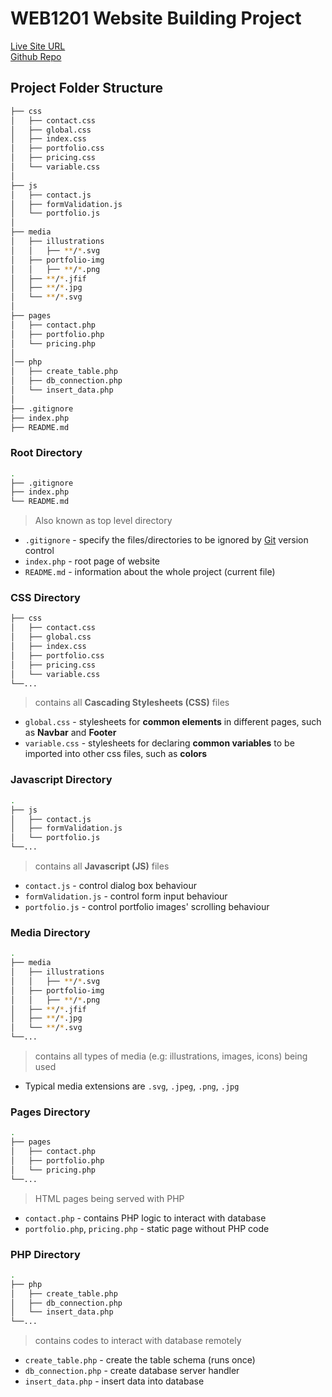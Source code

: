 
# WEB1201 Website Building Project

[Live Site URL](https://web1201-composey.herokuapp.com)  
[Github Repo](https://github.com/wilsonteh/web1201-composey_website-design-service)

## Project Folder Structure
```bash
├── css
│   ├── contact.css
│   ├── global.css
│   ├── index.css
│   ├── portfolio.css
│   ├── pricing.css
│   └── variable.css 
│
├── js
│   ├── contact.js
│   ├── formValidation.js
│   └── portfolio.js
│
├── media
│   ├── illustrations
│   │   ├── **/*.svg
│   ├── portfolio-img
│   │   ├── **/*.png
│   ├── **/*.jfif
│   ├── **/*.jpg
│   └── **/*.svg
│
├── pages
│   ├── contact.php
│   ├── portfolio.php
│   └── pricing.php
│
│── php
│   ├── create_table.php
│   ├── db_connection.php
│   └── insert_data.php
│
├── .gitignore
├── index.php
├── README.md
```

### Root Directory
```bash  
.
├── .gitignore
├── index.php
└── README.md
```
> Also known as top level directory
- `.gitignore` - specify the files/directories to be ignored by [Git](https://git-scm.com) version control
- `index.php` - root page of website 
- `README.md` - information about the whole project (current file)

### CSS Directory
```bash  
├── css
│   ├── contact.css
│   ├── global.css
│   ├── index.css
│   ├── portfolio.css
│   ├── pricing.css
│   └── variable.css 
└──...
```
> contains all **Cascading Stylesheets (CSS)** files 
- `global.css` - stylesheets for **common elements** in different pages, such as **Navbar** and **Footer**
- `variable.css` - stylesheets for declaring **common variables** to be imported into other css files, such as **colors**  

### Javascript Directory
```bash  
.
├── js
│   ├── contact.js
│   ├── formValidation.js
│   └── portfolio.js
└──...
```
> contains all **Javascript (JS)** files
- `contact.js` - control dialog box behaviour 
- `formValidation.js` - control form input behaviour
- `portfolio.js` - control portfolio images' scrolling behaviour

### Media Directory
```bash  
.
├── media
│   ├── illustrations
│   │   ├── **/*.svg
│   ├── portfolio-img
│   │   ├── **/*.png
│   ├── **/*.jfif
│   ├── **/*.jpg
│   └── **/*.svg
└──...
```
> contains all types of media (e.g: illustrations, images, icons) being used
- Typical media extensions are `.svg`, `.jpeg`, `.png`, `.jpg`

### Pages Directory
```bash  
.
├── pages
│   ├── contact.php
│   ├── portfolio.php
│   └── pricing.php
└──...
```
> HTML pages being served with PHP
- `contact.php` - contains PHP logic to interact with database
- `portfolio.php`, `pricing.php` - static page without PHP code

### PHP Directory
```bash  
.
├── php
│   ├── create_table.php
│   ├── db_connection.php
│   └── insert_data.php
└──...
```
> contains codes to interact with database remotely
- `create_table.php` - create the table schema (runs once)
- `db_connection.php` - create database server handler
- `insert_data.php` - insert data into database
